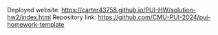 Deployed website: https://carter43758.github.io/PUI-HW/solution-hw2/index.html
Repository link: https://github.com/CMU-PUI-2024/pui-homework-template  
